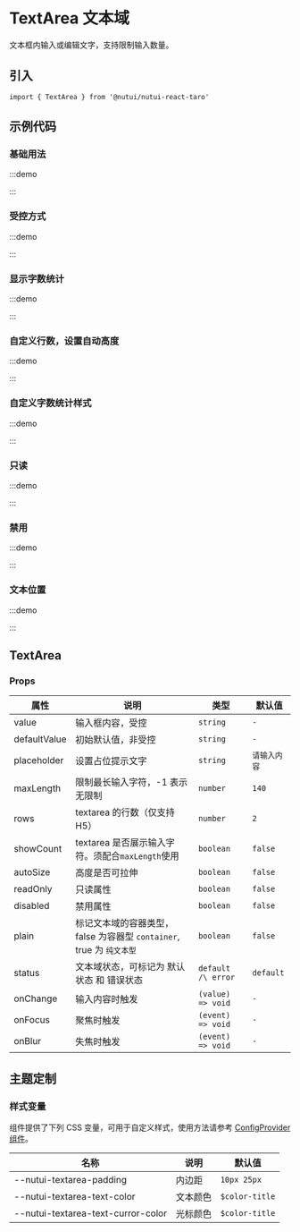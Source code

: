 # TextArea 文本域

文本框内输入或编辑文字，支持限制输入数量。

## 引入

```tsx
import { TextArea } from '@nutui/nutui-react-taro'
```

## 示例代码

### 基础用法

:::demo

<CodeBlock src='taro/demo1.tsx'></CodeBlock>

:::

### 受控方式

:::demo

<CodeBlock src='taro/demo2.tsx'></CodeBlock>

:::

### 显示字数统计

:::demo

<CodeBlock src='taro/demo3.tsx'></CodeBlock>

:::

### 自定义行数，设置自动高度

:::demo

<CodeBlock src='taro/demo4.tsx'></CodeBlock>

:::

### 自定义字数统计样式

:::demo

<CodeBlock src='taro/demo5.tsx'></CodeBlock>

:::

### 只读

:::demo

<CodeBlock src='taro/demo6.tsx'></CodeBlock>

:::

### 禁用

:::demo

<CodeBlock src='taro/demo7.tsx'></CodeBlock>

:::

### 文本位置

:::demo

<CodeBlock src='taro/demo8.tsx'></CodeBlock>

:::

## TextArea

### Props

| 属性 | 说明 | 类型 | 默认值 |
| --- | --- | --- | --- |
| value | 输入框内容，受控 | `string` | `-` |
| defaultValue | 初始默认值，非受控 | `string` | `-` |
| placeholder | 设置占位提示文字 | `string` | `请输入内容` |
| maxLength | 限制最长输入字符，-1 表示无限制 | `number` | `140` |
| rows | textarea 的行数（仅支持H5） | `number` | `2` |
| showCount | textarea 是否展示输入字符。须配合`maxLength`使用 | `boolean` | `false` |
| autoSize | 高度是否可拉伸 | `boolean` | `false` |
| readOnly | 只读属性 | `boolean` | `false` |
| disabled | 禁用属性 | `boolean` | `false` |
| plain | 标记文本域的容器类型，false 为容器型 `container`, true 为 `纯文本型` | `boolean` | `false` |
| status | 文本域状态，可标记为 默认状态 和 错误状态 | `default /\ error` | `default` |
| onChange | 输入内容时触发 | `(value) => void` | `-` |
| onFocus | 聚焦时触发 | `(event) => void` | `-` |
| onBlur | 失焦时触发 | `(event) => void` | `-` |

## 主题定制

### 样式变量

组件提供了下列 CSS 变量，可用于自定义样式，使用方法请参考 [ConfigProvider 组件](#/zh-CN/component/configprovider)。

| 名称 | 说明 | 默认值 |
| --- | --- | --- |
| \--nutui-textarea-padding | 内边距 | `10px 25px` |
| \--nutui-textarea-text-color | 文本颜色 | `$color-title` |
| \--nutui-textarea-text-curror-color | 光标颜色 | `$color-title` |
